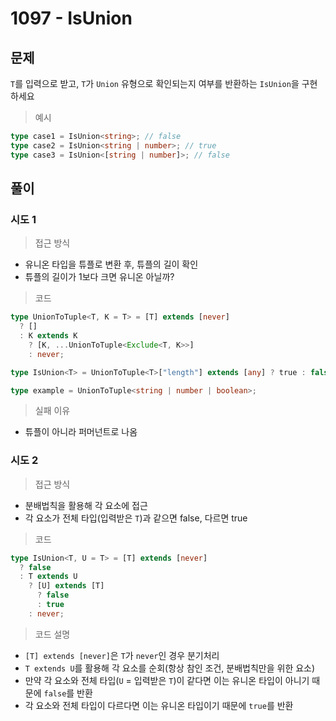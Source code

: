 # 1097 - IsUnion

## 문제

`T`를 입력으로 받고, `T`가 `Union` 유형으로 확인되는지 여부를 반환하는 `IsUnion`을 구현하세요

> 예시

```ts
type case1 = IsUnion<string>; // false
type case2 = IsUnion<string | number>; // true
type case3 = IsUnion<[string | number]>; // false
```

## 풀이

### 시도 1

> 접근 방식

- 유니온 타입을 튜플로 변환 후, 튜플의 길이 확인
- 튜플의 길이가 1보다 크면 유니온 아닐까?

> 코드

```ts
type UnionToTuple<T, K = T> = [T] extends [never]
  ? []
  : K extends K
    ? [K, ...UnionToTuple<Exclude<T, K>>]
    : never;

type IsUnion<T> = UnionToTuple<T>["length"] extends [any] ? true : false;

type example = UnionToTuple<string | number | boolean>;
```

> 실패 이유

- 튜플이 아니라 퍼머넌트로 나옴

### 시도 2

> 접근 방식

- 분배법칙을 활용해 각 요소에 접근
- 각 요소가 전체 타입(입력받은 `T`)과 같으면 false, 다르면 true

> 코드

```ts
type IsUnion<T, U = T> = [T] extends [never]
  ? false
  : T extends U
    ? [U] extends [T]
      ? false
      : true
    : never;
```

> 코드 설명

- `[T] extends [never]`은 `T`가 `never`인 경우 분기처리
- `T extends U`를 활용해 각 요소를 순회(항상 참인 조건, 분배법칙만을 위한 요소)
- 만약 각 요소와 전체 타입(`U` = 입력받은 `T`)이 같다면 이는 유니온 타입이 아니기 때문에 `false`를 반환
- 각 요소와 전체 타입이 다르다면 이는 유니온 타입이기 때문에 `true`를 반환
